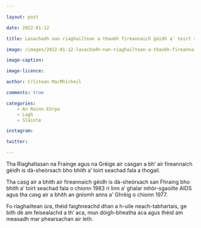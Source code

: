 ```yaml
---

layout: post

date: 2022-01-12

title: Lasachadh nan riaghailtean a thaobh fireannaich gèidh a’ toirt seachad fala san Fhraing agus sa’ Ghrèig

image: /images/2022-01-12-lasachadh-nan-riaghailtean-a-thaobh-fireannaich-geidh-a-toirt-seachad-fala-san-fhraing-agus-sa-ghreig.jpg

image-caption:

image-licence:

author: Crìstean MacMhìcheil

comments: true

categories:
    - An Roinn-Eòrpa
    - Lagh
    - Slàinte

instagram:

twitter:

---
```


Tha Riaghaltasan na Frainge agus na Grèige air casgan a bh’ air fireannaich gèidh is dà-sheòrsach bho bhith a’ toirt seachad fala a thogail.

<!--more-->

Tha casg air a bhith air fireannaich gèidh is dà-sheòrsach san Fhraing bho bhith a’ toirt seachad fala o chionn 1983 ri linn a’ ghalar mhòr-sgaoilte AIDS agus tha casg air a bhith an gnìomh anns a’ Ghrèig o chionn 1977.

Fo riaghailtean ùra, thèid faighneachd dhan a h-uile neach-tabhartais, ge bith dè am feisealachd a th’ aca, mun dòigh-bheatha aca agus thèid am measadh mar phearsachan air leth.
